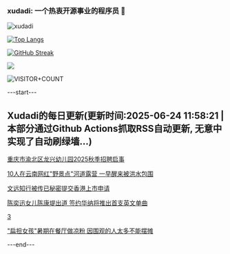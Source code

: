 ### xudadi: 一个热衷开源事业的程序员 👋

![xudadi](https://github-readme-stats-git-masterorgs-github-readme-stats-team.vercel.app/api?username=xudadi)

[![Top Langs](https://github-readme-stats.vercel.app/api/top-langs/?username=xudadi)](https://github.com/anuraghazra/github-readme-stats)

[![GitHub Streak](https://streak-stats.demolab.com?user=xudadi&locale=zh_Hans)](https://git.io/streak-stats)

![](https://raw.githubusercontent.com/xudadi/xudadi/main/assets/github-contribution-grid-snake.svg)

![VISITOR+COUNT](https://komarev.com/ghpvc/?username=xudadi&label=VISITOR+COUNT)


---start---

## Xudadi的每日更新(更新时间:2025-06-24 11:58:21 | 本部分通过Github Actions抓取RSS自动更新, 无意中实现了自动刷绿墙...)

[重庆市渝北区龙兴幼儿园2025秋季招聘启事](https://www.gongkaoleida.com/article/2469073)

[10人在云南网红"野景点"河道露营 一早醒来被洪水包围](https://m.163.com/news/article/K2OIQFOF051492T3.html)

[文远知行被传已秘密提交香港上市申请](https://m.163.com/news/article/K2OIQFOC051492T3.html)

[陈奕迅女儿陈康堤出道 签约华纳将推出首支英文单曲](https://m.163.com/news/article/K2OSJ41B0514D3UH.html)

[3](https://m.163.com/touch/news/sub/domestic)

["扁担女孩"暑期在餐厅做凉粉 因围观的人太多不能摆摊](https://m.163.com/news/article/K2OOAJBP051492T3.html)

---end---

